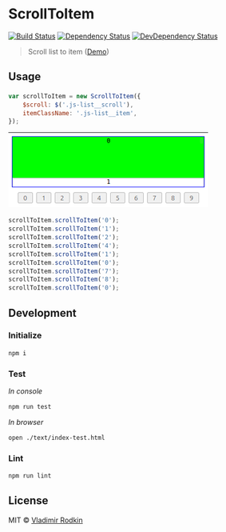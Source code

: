 # ScrollToItem

[![Build Status][travis-image]][travis-url]
[![Dependency Status][depstat-image]][depstat-url]
[![DevDependency Status][depstat-dev-image]][depstat-dev-url]

> Scroll list to item ([Demo](https://jsfiddle.net/VovanR/269cxg3c/))

## Usage

```javascript
var scrollToItem = new ScrollToItem({
    $scroll: $('.js-list__scroll'),
    itemClassName: '.js-list__item',
});
```

![](preview/example.gif)
```javascript
scrollToItem.scrollToItem('0');
scrollToItem.scrollToItem('1');
scrollToItem.scrollToItem('2');
scrollToItem.scrollToItem('4');
scrollToItem.scrollToItem('1');
scrollToItem.scrollToItem('0');
scrollToItem.scrollToItem('7');
scrollToItem.scrollToItem('8');
scrollToItem.scrollToItem('0');
```

## Development

### Initialize
```sh
npm i
```

### Test
*In console*
```sh
npm run test
```

*In browser*
```sh
open ./text/index-test.html
```

### Lint
```sh
npm run lint
```

## License
MIT © [Vladimir Rodkin](https://github.com/VovanR)

[travis-url]: https://travis-ci.org/VovanR/scroll-to-item
[travis-image]: http://img.shields.io/travis/VovanR/scroll-to-item.svg

[depstat-url]: https://david-dm.org/VovanR/scroll-to-item
[depstat-image]: https://david-dm.org/VovanR/scroll-to-item.svg

[depstat-dev-url]: https://david-dm.org/VovanR/scroll-to-item
[depstat-dev-image]: https://david-dm.org/VovanR/scroll-to-item/dev-status.svg
